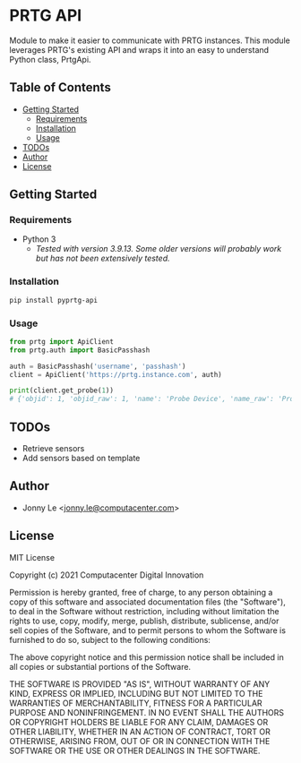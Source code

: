 # PRTG API

Module to make it easier to communicate with PRTG instances. This module leverages PRTG's existing API and wraps it into an easy to understand Python class, PrtgApi.

## Table of Contents

* [Getting Started](#getting-started)
    * [Requirements](#requirements)
    * [Installation](#installation)
    * [Usage](#usage)
* [TODOs](#todos)
* [Author](#author)
* [License](#license)

## Getting Started

### Requirements


* Python 3
    * _Tested with version 3.9.13. Some older versions will probably work but has not been extensively tested._

### Installation

```bash
pip install pyprtg-api
```

### Usage

```python
from prtg import ApiClient
from prtg.auth import BasicPasshash

auth = BasicPasshash('username', 'passhash')
client = ApiClient('https://prtg.instance.com', auth)

print(client.get_probe(1))
# {'objid': 1, 'objid_raw': 1, 'name': 'Probe Device', 'name_raw': 'Probe Device', 'active': True, 'active_raw': -1, 'tags': '', 'tags_raw': '', 'parentid': 0, 'parentid_raw': 0, 'priority': '3', 'priority_raw': 3, 'status': 'Up', 'status_raw': 3, 'groupnum': '7', 'groupnum_raw': 7, 'devicenum': '3', 'devicenum_raw': 3, 'location': '', 'location_raw': ''}
```

## TODOs
* Retrieve sensors
* Add sensors based on template

## Author
* Jonny Le <<jonny.le@computacenter.com>>

## License
MIT License

Copyright (c) 2021 Computacenter Digital Innovation

Permission is hereby granted, free of charge, to any person obtaining a copy
of this software and associated documentation files (the "Software"), to deal
in the Software without restriction, including without limitation the rights
to use, copy, modify, merge, publish, distribute, sublicense, and/or sell
copies of the Software, and to permit persons to whom the Software is
furnished to do so, subject to the following conditions:

The above copyright notice and this permission notice shall be included in all
copies or substantial portions of the Software.

THE SOFTWARE IS PROVIDED "AS IS", WITHOUT WARRANTY OF ANY KIND, EXPRESS OR
IMPLIED, INCLUDING BUT NOT LIMITED TO THE WARRANTIES OF MERCHANTABILITY,
FITNESS FOR A PARTICULAR PURPOSE AND NONINFRINGEMENT. IN NO EVENT SHALL THE
AUTHORS OR COPYRIGHT HOLDERS BE LIABLE FOR ANY CLAIM, DAMAGES OR OTHER
LIABILITY, WHETHER IN AN ACTION OF CONTRACT, TORT OR OTHERWISE, ARISING FROM,
OUT OF OR IN CONNECTION WITH THE SOFTWARE OR THE USE OR OTHER DEALINGS IN THE
SOFTWARE.

